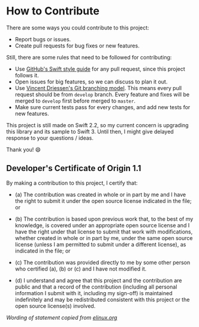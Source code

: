 # How to Contribute

There are some ways you could contribute to this project:

- Report bugs or issues.
- Create pull requests for bug fixes or new features.

Still, there are some rules that need to be followed for contributing:

- Use [GitHub's Swift style guide](https://github.com/github/swift-style-guide) for any pull request, since this project follows it.
- Open issues for big features, so we can discuss to plan it out.
- Use [Vincent Driessen's Git branching model](). This means every pull request should be from `develop` branch. Every feature and fixes will be merged to `develop` first before merged to `master`.
- Make sure current tests pass for every changes, and add new tests for new features.

This project is still made on Swift 2.2, so my current concern is upgrading this library and its sample to Swift 3. Until then, I might give delayed response to your questions / ideas.

Thank you! 😄


## Developer's Certificate of Origin 1.1

By making a contribution to this project, I certify that:

- (a) The contribution was created in whole or in part by me and I
      have the right to submit it under the open source license
      indicated in the file; or

- (b) The contribution is based upon previous work that, to the best
      of my knowledge, is covered under an appropriate open source
      license and I have the right under that license to submit that
      work with modifications, whether created in whole or in part
      by me, under the same open source license (unless I am
      permitted to submit under a different license), as indicated
      in the file; or

- (c) The contribution was provided directly to me by some other
      person who certified (a), (b) or (c) and I have not modified
      it.

- (d) I understand and agree that this project and the contribution
      are public and that a record of the contribution (including all
      personal information I submit with it, including my sign-off) is
      maintained indefinitely and may be redistributed consistent with
      this project or the open source license(s) involved.

*Wording of statement copied from [elinux.org](http://elinux.org/Developer_Certificate_Of_Origin)*